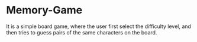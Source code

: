 # Memory-Game

It is a simple board game, where the user first select the difficulty level, and then tries to guess pairs of the same characters on the board.
